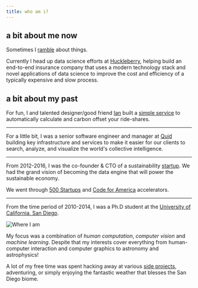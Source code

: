 ```yaml
---
title: who am i?
---
```


## a bit about me now

Sometimes I [ramble][blog] about things.

Currently I head up data science efforts at [Huckleberry][hberry], helping
build an end-to-end insurance company that uses a modern technology stack
and novel applications of data science to improve the cost and efficiency
of a typically expensive and slow process.

[blog]: https://a5huynh.github.io
[hberry]: https://huckleberry.co

## a bit about my past

For fun, I and talented designer/good friend [Ian][ian-twitter] built a
[simple service][omr] to automatically calculate and carbon offset your ride-shares.

[ian-twitter]: https://twitter.com/ianjanicki
[omr]: https://offsetmyride.io

* * *

For a little bit, I was a senior software engineer and manager at [Quid][quid]
building key infrastructure and services to make it easier for our clients
to search, analyze, and visualize the world's collective intelligence.

[quid]: https://quid.com

* * *

From 2012-2016, I was the co-founder & CTO of a sustainability
[startup][fail]. We had the grand vision of becoming the data engine
that will power the sustainable economy.

We went through [500 Startups](http://500.co) and
[Code for America](http://www.codeforamerica.org) accelerators.

[fail]: https://web.archive.org/web/20160330062752/http://productbio.com/

* * *

From the time period of 2010-2014, I was a Ph.D student at the
[University of California, San Diego](http://cse.ucsd.edu).

![Where I am][ucsd]

My focus was a combination of *human computation*, *computer vision* and
*machine learning*. Despite that my interests cover everything from
human-computer interaction and computer graphics to astronomy and
astrophysics!

A lot of my free time was spent hacking away at various
[side projects](http://github.com/a5huynh), adventuring, or simply enjoying
the fantastic weather that blesses the San Diego biome.

[ucsd]: http://maps.googleapis.com/maps/api/staticmap?center=UCSD,La%20Jolla,CA&zoom=14&size=496x128&markers=color:blue%7CUCSD,La%20Jolla,CA&sensor=false&key=wExLxOfiKgfoWI1p4k8X_f34eiY=&signature=-dOtjIXcg76H3ZQOAtxLIZlNxkk= 
